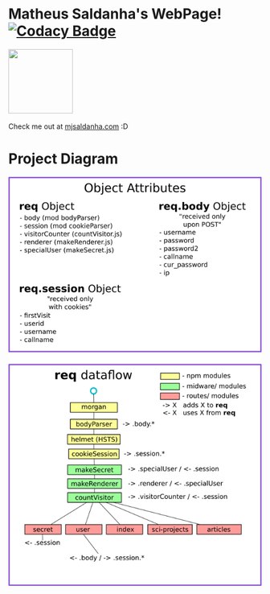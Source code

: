 # Matheus Saldanha's WebPage! [![Codacy Badge](https://api.codacy.com/project/badge/Grade/5eee205014354cb7a2f3276274d00b11)](https://www.codacy.com/project/mhjsaldanha/mjsaldanha.com/dashboard?utm_source=github.com&amp;utm_medium=referral&amp;utm_content=matheushjs/mjsaldanha.com&amp;utm_campaign=Badge_Grade_Dashboard)

<img src="https://mjsaldanha.com/images/elf_icon.png" width="128" height="128">

Check me out at [mjsaldanha.com](http://www.mjsaldanha.com) :D

# Project Diagram

![](/soft_eng/diagrams.png)
